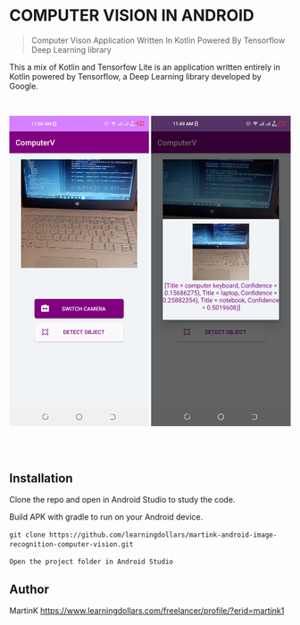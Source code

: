 # COMPUTER VISION IN ANDROID

> Computer Vison Application Written In Kotlin Powered By Tensorflow Deep Learning library

This a mix of Kotlin and Tensorfow Lite is an application written entirely in Kotlin
powered by Tensorflow, a Deep Learning library developed by Google.

<br>
<p align="center">

  <img src="https://github.com/Dmuasya/ComputerVisionAndroid/blob/master/c1.png" width="250">

   <img src="https://github.com/Dmuasya/ComputerVisionAndroid/blob/master/c2.png" width="250">


   </p>
<br>
<br>

## Installation

Clone the repo and open in Android Studio to study the code.

Build APK with gradle to run on your Android device.


``git clone https://github.com/learningdollars/martink-android-image-recognition-computer-vision.git ``

``Open the project folder in Android Studio``


## Author

MartinK https://www.learningdollars.com/freelancer/profile/?erid=martink1

